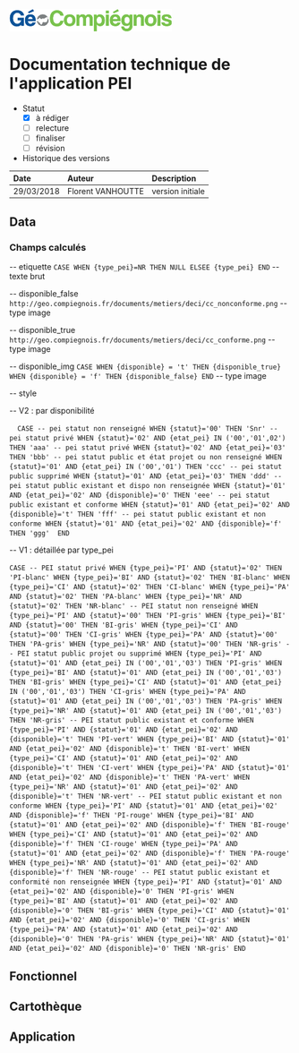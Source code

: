 ![GeoCompiegnois](img/Logo_web-GeoCompiegnois.png)

# Documentation technique de l'application PEI

* Statut
  - [x] à rédiger
  - [ ] relecture
  - [ ] finaliser
  - [ ] révision
  
* Historique des versions

|Date | Auteur | Description
|:---|:---|:---|
|29/03/2018|Florent VANHOUTTE|version initiale|

## Data

### Champs calculés

-- etiquette
`CASE WHEN {type_pei}=NR THEN NULL ELSEE {type_pei} END`
-- texte brut

-- disponible_false
`http://geo.compiegnois.fr/documents/metiers/deci/cc_nonconforme.png`
-- type image

-- disponible_true
`http://geo.compiegnois.fr/documents/metiers/deci/cc_conforme.png`
-- type image

-- disponible_img
`CASE WHEN {disponible} = 't' THEN {disponible_true} 
WHEN {disponible} = 'f' THEN {disponible_false} END`
-- type image

-- style

-- V2 : par disponibilité

`  CASE
  -- pei statut non renseigné
  WHEN {statut}='00' THEN 'Snr'
  -- pei statut privé
  WHEN {statut}='02' AND {etat_pei} IN ('00','01',02') THEN 'aaa'
  -- pei statut privé
  WHEN {statut}='02' AND {etat_pei}='03' THEN 'bbb'
  -- pei statut public et état projet ou non renseigné
  WHEN {statut}='01' AND {etat_pei} IN ('00','01') THEN 'ccc'
  -- pei statut public supprimé
  WHEN {statut}='01' AND {etat_pei}='03' THEN 'ddd'
  -- pei statut public existant et dispo non renseignée
  WHEN {statut}='01' AND {etat_pei}='02' AND {disponible}='0' THEN 'eee'
  -- pei statut public existant et conforme
  WHEN {statut}='01' AND {etat_pei}='02' AND {disponible}='t' THEN 'fff'
  -- pei statut public existant et non conforme
  WHEN {statut}='01' AND {etat_pei}='02' AND {disponible}='f' THEN 'ggg' 
  END`

-- V1 : détaillée par type_pei

`CASE
-- PEI statut privé
WHEN {type_pei}='PI' AND {statut}='02' THEN 'PI-blanc'
WHEN {type_pei}='BI' AND {statut}='02' THEN 'BI-blanc'
WHEN {type_pei}='CI' AND {statut}='02' THEN 'CI-blanc'
WHEN {type_pei}='PA' AND {statut}='02' THEN 'PA-blanc'
WHEN {type_pei}='NR' AND {statut}='02' THEN 'NR-blanc'
-- PEI statut non renseigné
WHEN {type_pei}='PI' AND {statut}='00' THEN 'PI-gris'
WHEN {type_pei}='BI' AND {statut}='00' THEN 'BI-gris'
WHEN {type_pei}='CI' AND {statut}='00' THEN 'CI-gris'
WHEN {type_pei}='PA' AND {statut}='00' THEN 'PA-gris'
WHEN {type_pei}='NR' AND {statut}='00' THEN 'NR-gris'
-- PEI statut public projet ou supprimé
WHEN {type_pei}='PI' AND {statut}='01' AND {etat_pei} IN ('00','01','03') THEN 'PI-gris'
WHEN {type_pei}='BI' AND {statut}='01' AND {etat_pei} IN ('00','01','03') THEN 'BI-gris'
WHEN {type_pei}='CI' AND {statut}='01' AND {etat_pei} IN ('00','01','03') THEN 'CI-gris'
WHEN {type_pei}='PA' AND {statut}='01' AND {etat_pei} IN ('00','01','03') THEN 'PA-gris'
WHEN {type_pei}='NR' AND {statut}='01' AND {etat_pei} IN ('00','01','03') THEN 'NR-gris'
-- PEI statut public existant et conforme
WHEN {type_pei}='PI' AND {statut}='01' AND {etat_pei}='02' AND {disponible}='t' THEN 'PI-vert'
WHEN {type_pei}='BI' AND {statut}='01' AND {etat_pei}='02' AND {disponible}='t' THEN 'BI-vert'
WHEN {type_pei}='CI' AND {statut}='01' AND {etat_pei}='02' AND {disponible}='t' THEN 'CI-vert'
WHEN {type_pei}='PA' AND {statut}='01' AND {etat_pei}='02' AND {disponible}='t' THEN 'PA-vert'
WHEN {type_pei}='NR' AND {statut}='01' AND {etat_pei}='02' AND {disponible}='t' THEN 'NR-vert'
-- PEI statut public existant et non conforme
WHEN {type_pei}='PI' AND {statut}='01' AND {etat_pei}='02' AND {disponible}='f' THEN 'PI-rouge'
WHEN {type_pei}='BI' AND {statut}='01' AND {etat_pei}='02' AND {disponible}='f' THEN 'BI-rouge'
WHEN {type_pei}='CI' AND {statut}='01' AND {etat_pei}='02' AND {disponible}='f' THEN 'CI-rouge'
WHEN {type_pei}='PA' AND {statut}='01' AND {etat_pei}='02' AND {disponible}='f' THEN 'PA-rouge'
WHEN {type_pei}='NR' AND {statut}='01' AND {etat_pei}='02' AND {disponible}='f' THEN 'NR-rouge'
-- PEI statut public existant et conformité non renseignée
WHEN {type_pei}='PI' AND {statut}='01' AND {etat_pei}='02' AND {disponible}='0' THEN 'PI-gris'
WHEN {type_pei}='BI' AND {statut}='01' AND {etat_pei}='02' AND {disponible}='0' THEN 'BI-gris'
WHEN {type_pei}='CI' AND {statut}='01' AND {etat_pei}='02' AND {disponible}='0' THEN 'CI-gris'
WHEN {type_pei}='PA' AND {statut}='01' AND {etat_pei}='02' AND {disponible}='0' THEN 'PA-gris'
WHEN {type_pei}='NR' AND {statut}='01' AND {etat_pei}='02' AND {disponible}='0' THEN 'NR-gris'
END`


## Fonctionnel

## Cartothèque

## Application
